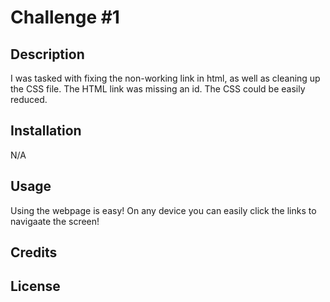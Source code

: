 # Challenge #1

## Description

I was tasked with fixing the non-working link in html, as well as cleaning up the CSS file.
The HTML link was missing an id. The CSS could be easily reduced.

## Installation

N/A

## Usage

Using the webpage is easy! On any device you can easily click the links to navigaate the screen!
## Credits



## License

